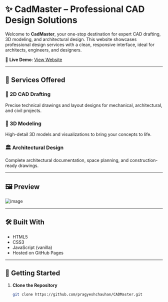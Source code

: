 # ✨ CadMaster – Professional CAD Design Solutions

Welcome to **CadMaster**, your one-stop destination for expert CAD drafting, 3D modeling, and architectural design. This website showcases professional design services with a clean, responsive interface, ideal for architects, engineers, and designers.

🔗 **Live Demo**: [View Website](https://cadmaster.netlify.app/)

---

## 💼 Services Offered

### 🧭 2D CAD Drafting  
Precise technical drawings and layout designs for mechanical, architectural, and civil projects.

### 🧱 3D Modeling  
High-detail 3D models and visualizations to bring your concepts to life.

### 🏛️ Architectural Design  
Complete architectural documentation, space planning, and construction-ready drawings.

---

## 🖼️ Preview

![image](https://github.com/user-attachments/assets/4ad76cfe-7b6f-4ad2-ab33-62bfee3037b8)


---

## 🛠️ Built With

- HTML5
- CSS3
- JavaScript (vanilla)
- Hosted on GitHub Pages

---

## 🚀 Getting Started

1. **Clone the Repository**
   ```bash
   git clone https://github.com/pragyeshchauhan/CADMaster.git

